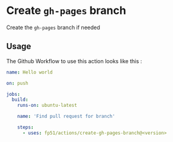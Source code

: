 Create `gh-pages` branch
======================================

Create the `gh-pages` branch if needed

## Usage

The Github Workflow to use this action looks like this : 

```yaml
name: Hello world

on: push

jobs:
  build:
    runs-on: ubuntu-latest

    name: 'Find pull request for branch'

    steps:
      - uses: fp51/actions/create-gh-pages-branch@<version>
```
